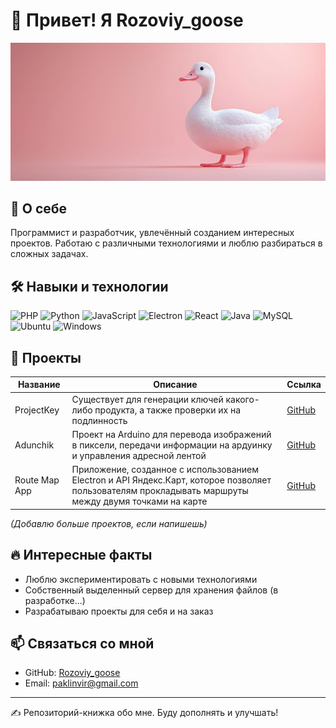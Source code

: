 # 👋 Привет! Я Rozoviy_goose

![Баннер](assets/banner.png)

## 🚀 О себе
Программист и разработчик, увлечённый созданием интересных проектов. Работаю с различными технологиями и люблю разбираться в сложных задачах.

## 🛠 Навыки и технологии
<p align="left">
  <img src="https://img.shields.io/badge/PHP-777BB4?style=for-the-badge&logo=php&logoColor=white" alt="PHP" />
  <img src="https://img.shields.io/badge/Python-3776AB?style=for-the-badge&logo=python&logoColor=white" alt="Python" />
  <img src="https://img.shields.io/badge/JavaScript-F7DF1E?style=for-the-badge&logo=javascript&logoColor=black" alt="JavaScript" />
  <img src="https://img.shields.io/badge/Electron-47848F?style=for-the-badge&logo=electron&logoColor=white" alt="Electron" />
  <img src="https://img.shields.io/badge/React-61DAFB?style=for-the-badge&logo=react&logoColor=black" alt="React" />
  <img src="https://img.shields.io/badge/Java-007396?style=for-the-badge&logo=java&logoColor=white" alt="Java" />
  <img src="https://img.shields.io/badge/MySQL-4479A1?style=for-the-badge&logo=mysql&logoColor=white" alt="MySQL" />
  <img src="https://img.shields.io/badge/Ubuntu-E95420?style=for-the-badge&logo=ubuntu&logoColor=white" alt="Ubuntu" />
  <img src="https://img.shields.io/badge/Windows-0078D6?style=for-the-badge&logo=windows&logoColor=white" alt="Windows" />
</p>

## 📌 Проекты
| Название | Описание | Ссылка |
|----------|------------|---------|
| ProjectKey | Существует для генерации ключей какого-либо продукта, а также проверки их на подлинность | [GitHub](https://github.com/IIIKA8/Projectkey) |
| Adunchik | Проект на Arduino для перевода изображений в пиксели, передачи информации на ардуинку и управления адресной лентой | [GitHub](https://github.com/IIIKA8/Adunchik) |
| Route Map App | Приложение, созданное с использованием Electron и API Яндекс.Карт, которое позволяет пользователям прокладывать маршруты между двумя точками на карте | [GitHub](https://github.com/IIIKA8/route-map-app) |

_(Добавлю больше проектов, если напишешь)_

## 🔥 Интересные факты
- Люблю экспериментировать с новыми технологиями
- Собственный выделенный сервер для хранения файлов (в разработке...)
- Разрабатываю проекты для себя и на заказ

## 📫 Связаться со мной
- GitHub: [Rozoviy_goose](https://github.com/Rozoviy_goose)
- Email: paklinvir@gmail.com

---
✍️ Репозиторий-книжка обо мне. Буду дополнять и улучшать!
